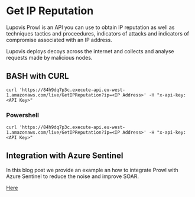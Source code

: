# Get IP Reputation

Lupovis Prowl is an API you can use to obtain IP reputation as well as techniques tactics and proceedures, indicators of attacks and indicators of compromise associated with an IP address.  

Lupovis deploys decoys across the internet and collects and analyse requests made by malicious nodes. 


## BASH with CURL 

```
curl 'https://84h9dq7p3c.execute-api.eu-west-1.amazonaws.com/live/GetIPReputation?ip=<IP Address>' -H "x-api-key: <API Key>"
```

### Powershell 
```
curl 'https://84h9dq7p3c.execute-api.eu-west-1.amazonaws.com/live/GetIPReputation?ip=<IP Address>' -H "x-api-key: <API Key>"
```

## Integration with Azure Sentinel 

In this blog post we provide an example an how to integrate Prowl with Azure Sentinel to reduce the noise and improve SOAR. 

[Here](https://www.lupovis.io/automate-ip-addresses-enrichment-in-azure-sentinel/) 
